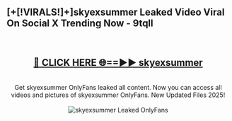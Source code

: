 <h2>[+[!VIRALS!]+]skyexsummer Leaked Video Viral On Social X Trending Now - 9tqll</h2>
<br>
<div align="center">
<h2><a href="https://libra.edu.pl?skyexsummer" rel="nofollow">🔴 CLICK HERE 🌐==►► skyexsummer</a></h2>
<br>
Get skyexsummer OnlyFans leaked all content. Now you can access all videos and pictures of skyexsummer OnlyFans. New Updated Files 2025!
<br>
<br>
<a href="https://libra.edu.pl?skyexsummer" rel="nofollow" data-target="animated-image.originalLink"><img src="https://i.ibb.co.com/WyWwxjT/player-gif2.gif" alt="skyexsummer Leaked OnlyFans" style="max-width: 100%; display: inline-block;" data-target="animated-image.originalImage"></a>
</div>
<br>